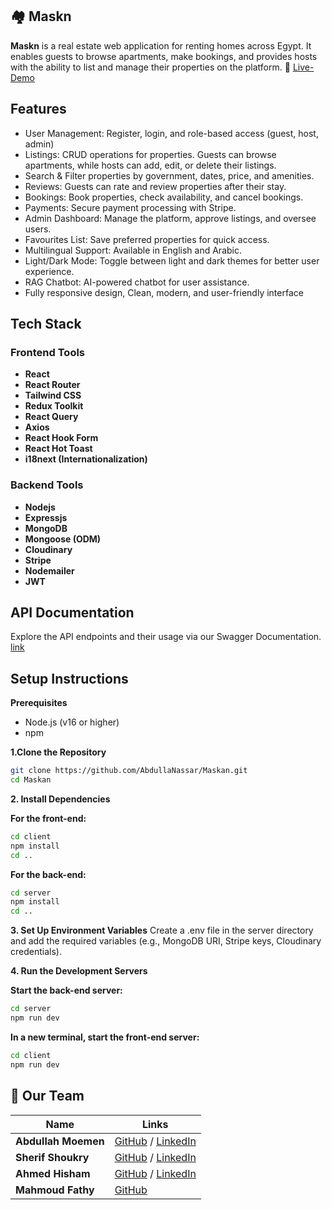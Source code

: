 ## 🏘 Maskn

**Maskn** is a real estate web application for renting homes across Egypt. It enables guests to browse apartments, make bookings, and provides hosts with the ability to list and manage their properties on the platform. 🔗 [Live-Demo](https://maskn.netlify.app/home)

## Features

- User Management: Register, login, and role-based access (guest, host, admin)
- Listings: CRUD operations for properties. Guests can browse apartments, while hosts can add, edit, or delete their listings.
- Search & Filter properties by government, dates, price, and amenities.
- Reviews: Guests can rate and review properties after their stay.
- Bookings: Book properties, check availability, and cancel bookings.
- Payments: Secure payment processing with Stripe.
- Admin Dashboard: Manage the platform, approve listings, and oversee users.
- Favourites List: Save preferred properties for quick access.
- Multilingual Support: Available in English and Arabic.
- Light/Dark Mode: Toggle between light and dark themes for better user experience.
- RAG Chatbot: AI-powered chatbot for user assistance.
- Fully responsive design, Clean, modern, and user-friendly interface

## Tech Stack

### Frontend Tools

- **React**
- **React Router**
- **Tailwind CSS**
- **Redux Toolkit**
- **React Query**
- **Axios**
- **React Hook Form**
- **React Hot Toast**
- **i18next (Internationalization)**

### Backend Tools

- **Nodejs**
- **Expressjs**
- **MongoDB**
- **Mongoose (ODM)**
- **Cloudinary**
- **Stripe**
- **Nodemailer**
- **JWT**

## API Documentation

Explore the API endpoints and their usage via our Swagger Documentation. [link](https://maskan.up.railway.app/api-docs/)

## Setup Instructions

**Prerequisites**

- Node.js (v16 or higher)
- npm

**1.Clone the Repository**

```bash
git clone https://github.com/AbdullaNassar/Maskan.git
cd Maskan
```

**2. Install Dependencies**

**For the front-end:**

```bash
cd client
npm install
cd ..
```

**For the back-end:**

```bash
cd server
npm install
cd ..
```

**3. Set Up Environment Variables**
Create a .env file in the server directory and add the required variables (e.g., MongoDB URI, Stripe keys, Cloudinary credentials).

**4. Run the Development Servers**

**Start the back-end server:**

```bash
cd server
npm run dev
```

**In a new terminal, start the front-end server:**

```bash
cd client
npm run dev
```

## 👥 Our Team

| Name                | Links                                                                                                                  |
| ------------------- | ---------------------------------------------------------------------------------------------------------------------- |
| **Abdullah Moemen** | [GitHub](https://github.com/AbdullaNassar) / [LinkedIn](https://www.linkedin.com/in/abdallah-moemen/)                  |
| **Sherif Shoukry**  | [GitHub](https://github.com/sherifshoukryalqwatly) / [LinkedIn](https://www.linkedin.com/in/sherif-shukrii-08085022a/) |
| **Ahmed Hisham**    | [GitHub](https://github.com/Ahmedkoraish) / [LinkedIn](https://www.linkedin.com/in/ahmed-hesham-hosny)                 |
| **Mahmoud Fathy**   | [GitHub](https://github.com/MahmoudFathyTawfeek)                                                                       |
